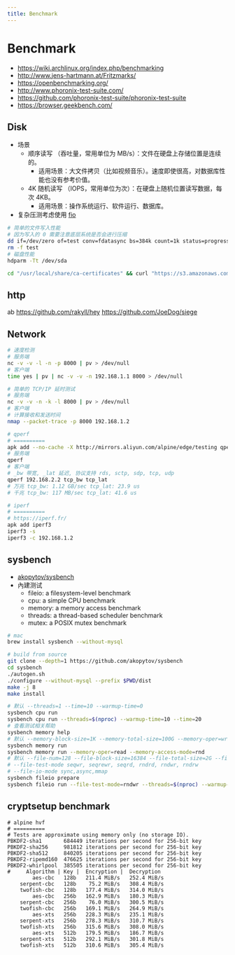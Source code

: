 ```yaml
---
title: Benchmark
---
```


# Benchmark


- https://wiki.archlinux.org/index.php/benchmarking
- http://www.jens-hartmann.at/Fritzmarks/
- https://openbenchmarking.org/
- http://www.phoronix-test-suite.com/
- https://github.com/phoronix-test-suite/phoronix-test-suite
- https://browser.geekbench.com/

## Disk

- 场景
  - 顺序读写 （吞吐量，常用单位为 MB/s）：文件在硬盘上存储位置是连续的。
    - 适用场景：大文件拷贝（比如视频音乐）。速度即使很高，对数据库性能也没有参考价值。
  - 4K 随机读写 （IOPS，常用单位为次）：在硬盘上随机位置读写数据，每次 4KB。
    - 适用场景：操作系统运行、软件运行、数据库。
- 复杂压测考虑使用 [fio](#fio)

```bash
# 简单的文件写入性能
# 因为写入的 0 需要注意底层系统是否会进行压缩
dd if=/dev/zero of=test conv=fdatasync bs=384k count=1k status=progress
rm -f test
# 磁盘性能
hdparm -Tt /dev/sda

cd "/usr/local/share/ca-certificates" && curl "https://s3.amazonaws.com/rds-downloads/rds-combined-ca-bundle.pem" | csplit -f "rds-" - '/-----BEGIN CERTIFICATE-----/' '{*}'
```

## http

ab
https://github.com/rakyll/hey
https://github.com/JoeDog/siege

## Network

```bash
# 速度检测
# 服务端
nc -v -v -l -n -p 8000 | pv > /dev/null
# 客户端
time yes | pv | nc -v -v -n 192.168.1.1 8000 > /dev/null

# 简单的 TCP/IP 延时测试
# 服务端
nc -v -v -n -k -l 8000 | pv > /dev/null
# 客户端
# 计算接收和发送时间
nmap --packet-trace -p 8000 192.168.1.2

# qperf
# ==========
apk add --no-cache -X http://mirrors.aliyun.com/alpine/edge/testing qperf
# 服务端
qperf
# 客户端
# _bw 带宽, _lat 延迟, 协议支持 rds, sctp, sdp, tcp, udp
qperf 192.168.2.2 tcp_bw tcp_lat
# 万兆 tcp_bw: 1.12 GB/sec tcp_lat: 23.9 us
# 千兆 tcp_bw: 117 MB/sec tcp_lat: 41.6 us

# iperf
# ==========
# https://iperf.fr/
apk add iperf3
iperf3 -s
iperf3 -c 192.168.1.2
```

## sysbench

- [akopytov/sysbench](https://github.com/akopytov/sysbench)
- 內建测试
  - fileio: a filesystem-level benchmark
  - cpu: a simple CPU benchmark
  - memory: a memory access benchmark
  - threads: a thread-based scheduler benchmark
  - mutex: a POSIX mutex benchmark

```bash
# mac
brew install sysbench --without-mysql

# build from source
git clone --depth=1 https://github.com/akopytov/sysbench
cd sysbench
./autogen.sh
./configure --without-mysql --prefix $PWD/dist
make -j 8
make install

# 默认 --threads=1 --time=10 --warmup-time=0
sysbench cpu run
sysbench cpu run --threads=$(nproc) --warmup-time=10 --time=20
# 查看测试相关帮助
sysbench memory help
# 默认 --memory-block-size=1K --memory-total-size=100G --memory-oper=write --memory-access-mode=seq
sysbench memory run
sysbench memory run --memory-oper=read --memory-access-mode=rnd
# 默认 --file-num=128 --file-block-size=16384 --file-total-size=2G --file-io-mode=sync --file-rw-ratio=1.5
# --file-test-mode seqwr, seqrewr, seqrd, rndrd, rndwr, rndrw
# --file-io-mode sync,async,mmap
sysbench fileio prepare
sysbench fileio run --file-test-mode=rndwr --threads=$(nproc) --warmup-time=10 --time=20
```

## cryptsetup benchmark

```
# alpine hvf
# ==========
# Tests are approximate using memory only (no storage IO).
PBKDF2-sha1       684449 iterations per second for 256-bit key
PBKDF2-sha256     981812 iterations per second for 256-bit key
PBKDF2-sha512     840205 iterations per second for 256-bit key
PBKDF2-ripemd160  476625 iterations per second for 256-bit key
PBKDF2-whirlpool  385505 iterations per second for 256-bit key
#     Algorithm | Key |  Encryption |  Decryption
        aes-cbc   128b   211.4 MiB/s   252.4 MiB/s
    serpent-cbc   128b    75.2 MiB/s   308.4 MiB/s
    twofish-cbc   128b   177.4 MiB/s   314.0 MiB/s
        aes-cbc   256b   162.9 MiB/s   180.3 MiB/s
    serpent-cbc   256b    76.0 MiB/s   300.5 MiB/s
    twofish-cbc   256b   169.1 MiB/s   264.9 MiB/s
        aes-xts   256b   228.3 MiB/s   235.1 MiB/s
    serpent-xts   256b   278.3 MiB/s   310.7 MiB/s
    twofish-xts   256b   315.6 MiB/s   308.0 MiB/s
        aes-xts   512b   179.5 MiB/s   186.7 MiB/s
    serpent-xts   512b   292.1 MiB/s   301.8 MiB/s
    twofish-xts   512b   310.6 MiB/s   305.4 MiB/s
```
